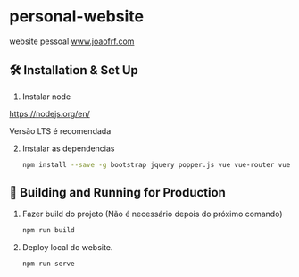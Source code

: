 # personal-website
website pessoal www.joaofrf.com

## 🛠 Installation & Set Up

1. Instalar node

https://nodejs.org/en/

Versão LTS é recomendada

2. Instalar as dependencias

   ```sh
   npm install --save -g bootstrap jquery popper.js vue vue-router vuex
   ```

## 🚀 Building and Running for Production

1. Fazer build do projeto (Não é necessário depois do próximo comando)

   ```sh
   npm run build
   ```

2. Deploy local do website.

   ```sh
   npm run serve
   ```
